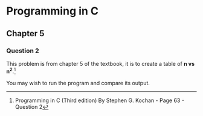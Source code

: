 # Programming in C
## Chapter 5
### Question 2

This problem is from chapter 5 of the textbook, it is to create a table of **n vs n<sup>2</sup>**.[^1]

You may wish to run the program and compare its output.

[^1]: Programming in C (Third edition) By Stephen G. Kochan - Page 63 - Question 2
